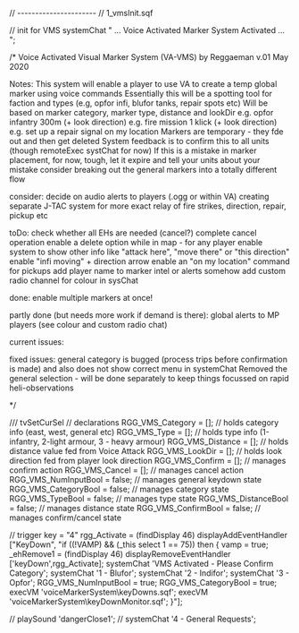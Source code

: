 // ----------------------
// 1_vmsInit.sqf

// init for VMS
systemChat " ... Voice Activated Marker System Activated ... ";

/\*
Voice Activated Visual Marker System (VA-VMS) by Reggaeman
v.01 May 2020

Notes:
This system will enable a player to use VA to create a temp global marker using voice commands
Essentially this will be a spotting tool for faction and types (e.g, opfor infi, blufor tanks, repair spots etc)
Will be based on marker category, marker type, distance and lookDir
e.g. opfor infantry 300m (+ look direction)
e.g. fire mission 1 klick (+ look direction)
e.g. set up a repair signal on my location
Markers are temporary - they fde out and then get deleted
System feedback is to confirm this to all units (though remoteExec systChat for now)
If this is a mistake in marker placement, for now, tough, let it expire and tell your units about your mistake
consider breaking out the general markers into a totally different flow

consider:
decide on audio alerts to players (.ogg or within VA)
creating separate J-TAC system for more exact relay of fire strikes, direction, repair, pickup etc

toDo:
check whether all EHs are needed (cancel?)
complete cancel operation
enable a delete option while in map - for any player
enable system to show other info like "attack here", "move there" or "this direction"
enable "infi moving" + direction arrow
enable an "on my location" command for pickups
add player name to marker intel or alerts somehow
add custom radio channel for colour in sysChat

done:
enable multiple markers at once!

partly done (but needs more work if demand is there):
global alerts to MP players (see colour and custom radio chat)

current issues:

fixed issues:
general category is bugged (process trips before confirmation is made) and also does not show correct menu in systemChat
Removed the general selection - will be done separately to keep things focussed on rapid heli-observations

\*/

/// tvSetCurSel
// declarations
RGG_VMS_Category = []; // holds category info (east, west, general etc)
RGG_VMS_Type = []; // holds type info (1-infantry, 2-light armour, 3 - heavy armour)
RGG_VMS_Distance = []; // holds distance value fed from Voice Attack
RGG_VMS_LookDir = []; // holds look direction fed from player look direction
RGG_VMS_Confirm = []; // manages confirm action
RGG_VMS_Cancel = []; // manages cancel action
RGG_VMS_NumInputBool = false; // manages general keydown state
RGG_VMS_CategoryBool = false; // manages category state
RGG_VMS_TypeBool = false; // manages type state
RGG_VMS_DistanceBool = false; // manages distance state
RGG_VMS_ConfirmBool = false; // manages confirm/cancel state

// trigger key = "4"
rgg_Activate = (findDisplay 46) displayAddEventHandler ["KeyDown", "if ((!VAMP) && (\_this select 1 == 75)) then {
vamp = true;
\_ehRemove1 = (findDisplay 46) displayRemoveEventHandler ['keyDown',rgg_Activate];
systemChat 'VMS Activated - Please Confirm Category';
systemChat '1 - Blufor';
systemChat '2 - Indifor';
systemChat '3 - Opfor';
RGG_VMS_NumInputBool = true;
RGG_VMS_CategoryBool = true;
execVM 'voiceMarkerSystem\keyDowns.sqf';
execVM 'voiceMarkerSystem\keyDownMonitor.sqf';
}"];

// playSound 'dangerClose1';
// systemChat '4 - General Requests';
